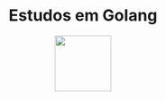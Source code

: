 <h1 align="center">Estudos em Golang</h1>
<div align="center">
    <img width="100" src="https://cdn.jsdelivr.net/gh/devicons/devicon@latest/icons/go/go-original.svg" />
</div>